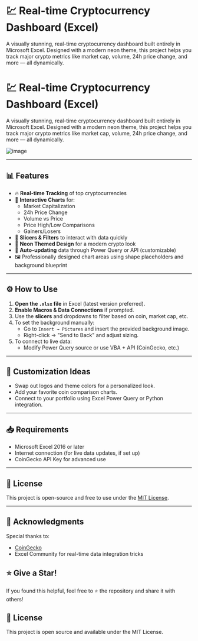 # 💹 Real-time Cryptocurrency Dashboard (Excel)

A visually stunning, real-time cryptocurrency dashboard built entirely in Microsoft Excel. Designed with a modern neon theme, this project helps you track major crypto metrics like market cap, volume, 24h price change, and more — all dynamically.

# 💹 Real-time Cryptocurrency Dashboard (Excel)

A visually stunning, real-time cryptocurrency dashboard built entirely in Microsoft Excel. Designed with a modern neon theme, this project helps you track major crypto metrics like market cap, volume, 24h price change, and more — all dynamically.

![image](https://github.com/user-attachments/assets/780fbfa1-f038-4c43-bbc7-1be5ba73b598)


---

## 📊 Features

- 🔥 **Real-time Tracking** of top cryptocurrencies
- 🧠 **Interactive Charts** for:
  - Market Capitalization
  - 24h Price Change
  - Volume vs Price
  - Price High/Low Comparisons
  - Gainers/Losers
- 🧩 **Slicers & Filters** to interact with data quickly
- 🎨 **Neon Themed Design** for a modern crypto look
- 💾 **Auto-updating** data through Power Query or API (customizable)
- 🖼️ Professionally designed chart areas using shape placeholders and background blueprint

---

## ⚙️ How to Use

1. **Open the `.xlsx` file** in Excel (latest version preferred).
2. **Enable Macros & Data Connections** if prompted.
3. Use the **slicers** and dropdowns to filter based on coin, market cap, etc.
4. To set the background manually:
   - Go to `Insert → Pictures` and insert the provided background image.
   - Right-click → "Send to Back" and adjust sizing.
5. To connect to live data:
   - Modify Power Query source or use VBA + API (CoinGecko, etc.)

---

## 🔧 Customization Ideas

- Swap out logos and theme colors for a personalized look.
- Add your favorite coin comparison charts.
- Connect to your portfolio using Excel Power Query or Python integration.

---

## 📥 Requirements

- Microsoft Excel 2016 or later
- Internet connection (for live data updates, if set up)
- CoinGecko API Key for advanced use

---

## 📄 License

This project is open-source and free to use under the [MIT License](LICENSE).

---

## 🙌 Acknowledgments

Special thanks to:
- [CoinGecko](https://www.coingecko.com/)
- Excel Community for real-time data integration tricks

## ⭐ Give a Star!
If you found this helpful, feel free to ⭐ the repository and share it with others!

## 📄 License
This project is open source and available under the MIT License.
